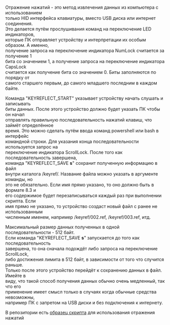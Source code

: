 Отражение нажатий - это метод извлечения данных из компьютера с использованием  
только HID интерфейса клавиатуры, вместо USB диска или интернет соединения.  
Это делается путём прослушивания команд на переключение LED индикаторов,  
которые ПК отправляет устройству и интерпретации их особым образом. А именно,  
получение запроса на переключение индикатора NumLock считается за получение 1  
бита со значением 1, а получение запроса на переключение индикатора CapsLock  
считается как получение бита со значением 0. Биты заполняются по порядку от  
самого старшего первым, до самого младшего последним в каждом байте.  
  
Команда "KEYREFLECT_START" указывает устройству начать слушать и записывать  
биты данных. После этого устройство должно будет указать ПК чтобы он начал  
отправлять правильную последовательность нажатий клавиш, что займёт определённое  
время. Это можно сделать путём ввода команд powershell или bash в интерфейс  
командной строки. Для указания конца последовательности используется запрос на  
переключение индикатора ScrollLock. После того как последовательность завершена,  
команда "KEYREFLECT_SAVE **s**" сохранит полученную информацию в файл  
внутри каталога /keyref/. Название файла можно указать в аргументе команды, но  
это не обязательно. Если имя прямо указано, то оно должно быть в формате 8.3 и  
его содержимое будет перезаписываться каждый раз при выполнении скрипта. Если  
имя прямо не указано, то устройство создаст новый файл с ранее не использованным  
численным именем, например /keyref/002.ref, /keyref/003.ref, итд.  
  
Максимальный размер данных полученных в одной последовательности - 512 байт.  
Если команда "KEYREFLECT_SAVE **s**" запускается до того как последовательность  
завершена, то она сначала подождёт либо запроса на переключение ScrollLock,  
либо достижения лимита в 512 байт, в зависимости от того что случится раньше.  
Только после этого устройство перейдёт к сохранению данных в файл. Имейте в  
виду, что такой способ получения данных обычно очень медленный, так что его  
применение имеет смысл только в случаях когда обычные средства невозможны,  
например ПК с запретом на USB диски и без подключения к интернету.  
  
В репозитории есть [образец скрипта](https://github.com/krakrukra/PocketAdmin/tree/master/extra/payloads/FeatureTesting/KeystrokeReflectionTest) для использования отражения нажатий  
  